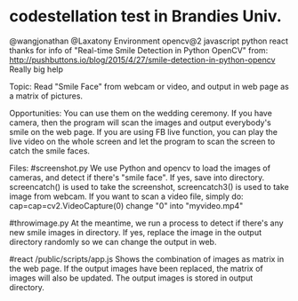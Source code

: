 # codestellation test in Brandies Univ.
@wangjonathan
@Laxatony
Environment
opencv@2
javascript
python
react
thanks for info of "Real-time Smile Detection in Python OpenCV"
from: http://pushbuttons.io/blog/2015/4/27/smile-detection-in-python-opencv
Really big help

Topic:
Read "Smile Face" from webcam or video, and output in web page as a matrix of pictures.

Opportunities:
You can use them on the wedding ceremony. If you have camera, then the program
will scan the images and output everybody's smile on the web page.
If you are using FB live function, you can play the live video on the 
whole screen and let the program to scan the screen to catch the smile faces.


Files:
#screenshot.py
We use Python and opencv to load the images of cameras, and detect if there's "smile face".
If yes, save into directory. 
screencatch() is used to take the screenshot, screencatch3() is used to take image from
webcam. If you want to scan a video file, simply do:
cap=cap=cv2.VideoCapture(0)
change "0" into "myvideo.mp4"

#throwimage.py
At the meantime, we run a process to detect if there's any new smile images in directory.
If yes, replace the image in the output directory randomly so we can change the output in web.

#react
/public/scripts/app.js
Shows the combination of images as matrix in the web page. If the output images
have been replaced, the matrix of images will also be updated. The output images is stored in 
output directory.
